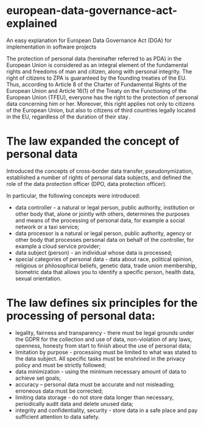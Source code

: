 # european-data-governance-act-explained
An easy explanation for European Data Governance Act (DGA) for implementation in software projects

The protection of personal data (hereinafter referred to as PDA) in the European Union is considered as an integral element of the fundamental rights and freedoms of man and citizen, along with personal integrity. The right of citizens to ZPA is guaranteed by the founding treaties of the EU. Thus, according to Article 8 of the Charter of Fundamental Rights of the European Union and Article 16(1) of the Treaty on the Functioning of the European Union (TFEU), everyone has the right to the protection of personal data concerning him or her. Moreover, this right applies not only to citizens of the European Union, but also to citizens of third countries legally located in the EU, regardless of the duration of their stay .

# The law expanded the concept of personal data

Introduced the concepts of cross-border data transfer, pseudonymization, established a number of rights of personal data subjects, and defined the role of the data protection officer (DPO, data protection officer).

In particular, the following concepts were introduced:

* data controller - a natural or legal person, public authority, institution or other body that, alone or jointly with others, determines the purposes and means of the processing of personal data, for example a social network or a taxi service;
* data processor is a natural or legal person, public authority, agency or other body that processes personal data on behalf of the controller, for example a cloud service provider;
* data subject (person) - an individual whose data is processed;
* special categories of personal data - data about race, political opinion, religious or philosophical beliefs, genetic data, trade union membership, biometric data that allows you to identify a specific person, health data, sexual orientation.

# The law defines six principles for the processing of personal data:

* legality, fairness and transparency - there must be legal grounds under the GDPR for the collection and use of data, non-violation of any laws, openness, honesty from start to finish about the use of personal data;
* limitation by purpose - processing must be limited to what was stated to the data subject. All specific tasks must be enshrined in the privacy policy and must be strictly followed;
* data minimization - using the minimum necessary amount of data to achieve set goals;
* accuracy – personal data must be accurate and not misleading; erroneous data must be corrected;
* limiting data storage - do not store data longer than necessary, periodically audit data and delete unused data;
* integrity and confidentiality, security - store data in a safe place and pay sufficient attention to data safety.
